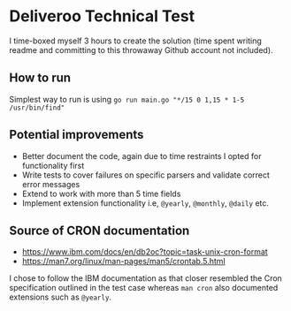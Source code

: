 # Deliveroo Technical Test
I time-boxed myself 3 hours to create the solution (time spent writing readme and committing to this 
throwaway Github account not included).

## How to run
Simplest way to run is using `go run main.go "*/15 0 1,15 * 1-5 /usr/bin/find"`

## Potential improvements
- Better document the code, again due to time restraints I opted for functionality first
- Write tests to cover failures on specific parsers and validate correct error messages
- Extend to work with more than 5 time fields
- Implement extension functionality i.e, `@yearly`, `@monthly`, `@daily` etc.

## Source of CRON documentation
- https://www.ibm.com/docs/en/db2oc?topic=task-unix-cron-format
- https://man7.org/linux/man-pages/man5/crontab.5.html

I chose to follow the IBM documentation as that closer resembled the Cron specification outlined in the
test case whereas `man cron` also documented extensions such as `@yearly`.